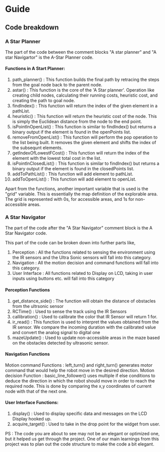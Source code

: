 # Guide

## Code breakdown

### A Star Planner
The part of the code between the comment blocks "A star planner" and "A star Navigartor" is the A-Star Planner code. 

#### Functions in A Start Planner:
1. path_planner() : This function builds the final path by retracing the steps from the goal node back to the parent node.
2. astar() : This function is the core of the 'A Star planner'. Operation like creating child nodes, calculating their running costs, heuristic cost, and creating the path to goal node.
3. findIndex() : This function will return the index of the given element in a pathList.
4. heuristic() : This function will return the heuristic cost of the node. This is simply the Euclidean distance from the node to the end point.
5. isPointInOpenList() : This function is similar to findIndex() but returns a binary output if the element is found in the openPoints list.
6. removeFromOpenList() : This function will perform the pop operation to the list being built. It removes the given element and shifts the index of the subsequnt elements.
7. getIndexOfLowestFCost() : This function will return the index of the element with the lowest total cost in the list.
8. isPointInClosedList() :  This function is similar to findIndex() but returns a binary output if the element is found in the closedPoints list.
9. addToPathList() : This function will add element to pathList.
10. addToOpenList() : This function will add element to openList.

Apart from the functions, another important variable that is used is the "grid" variable. This is essentially the map definition of the explorable area. The grid is represented with 0s, for accessible areas, and 1s for non-accessible areas. 

### A Star Navigator
The part of the code after the "A Star Navigator" comment block is the A Star Navigator code.

This part of the code can be broken down into further parts like,
1. Perception : All the functions related to sensing the environment using the IR sensors and the Ultra Sonic sensors will fall into this category.  
2. Navigation : All the motion decision and command functions will fall into this category.  
3. User Interface : All functions related to Display on LCD, taking in user inputs using buttons etc. will fall into this category
   
#### Perception Functions
1. get_distance_side() : The function will obtain the distance of obstacles from the ultrsonic sensor
2. RCTime() : Used to sense the track using the IR Sensors
3. callibration() : Used to calibrate the color that IR Sensor will return 1 for.
4. ir_read() : This function is used to interpret the values obtained from the IR sensor. We compare the incoming duration with the calibrated value and convert the analog signal to digital one
5. mazeUpdate() : Used to update non-accessible areas in the maze based on the obstacles detected by ultrasonic sensor.

#### Navigation Functions

Motion command Functions : left_turn() and right_turn() generates motor command that would help the robot move in the desired direction.
Motion decision Function : basic_line_follower() uses multiple if else conditions to deduce the direction in which the robot should move in order to reach the required node. This is done by comparing the x,y coordinates of current node with that of the next one.

#### User Interface Functions:
1. display() : Used to display specific data and messages on the LCD Display hooked up.
2. acquire_target() : Used to take in the drop point for the widget from user.

PS : The code you are about to see may not be an elegant or optimized one, but it helped us get through the project. One of our main learnings from this project was to plan out the code structure to make the code a bit elegant. 
